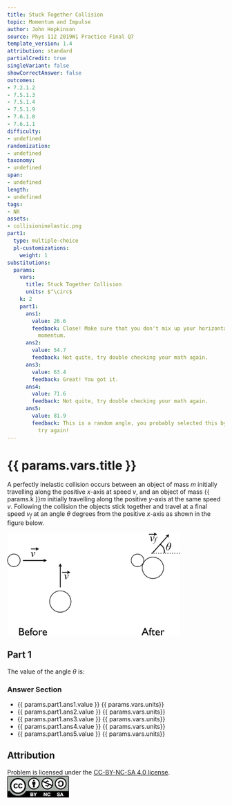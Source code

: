 ```yaml
---
title: Stuck Together Collision
topic: Momentum and Impulse
author: John Hopkinson
source: Phys 112 2019W1 Practice Final Q7
template_version: 1.4
attribution: standard
partialCredit: true
singleVariant: false
showCorrectAnswer: false
outcomes:
- 7.2.1.2
- 7.5.1.3
- 7.5.1.4
- 7.5.1.9
- 7.6.1.0
- 7.6.1.1
difficulty:
- undefined
randomization:
- undefined
taxonomy:
- undefined
span:
- undefined
length:
- undefined
tags:
- NR
assets:
- collisioninelastic.png
part1:
  type: multiple-choice
  pl-customizations:
    weight: 1
substitutions:
  params:
    vars:
      title: Stuck Together Collision
      units: $^\circ$
    k: 2
    part1:
      ans1:
        value: 26.6
        feedback: Close! Make sure that you don't mix up your horizontal and vertical
          momentum.
      ans2:
        value: 54.7
        feedback: Not quite, try double checking your math again.
      ans3:
        value: 63.4
        feedback: Great! You got it.
      ans4:
        value: 71.6
        feedback: Not quite, try double checking your math again.
      ans5:
        value: 81.9
        feedback: This is a random angle, you probably selected this by mistake! Please
          try again!
---
```

# {{ params.vars.title }}
A perfectly inelastic collision occurs between an object of mass $m$ initially travelling along the positive $x$-axis at speed $v$, and an object of mass {{ params.k }}$m$ initially travelling along the positive $y$-axis at the same speed $v$. Following the collision the objects stick together and travel at a final speed $v_f$ at an angle $\theta$ degrees from the positive $x$-axis as shown in the figure below.

<img src="collisioninelastic.png" alt="A before picture, displaying a small mass travelling to the right at velocity v and a larger mass travelling up at velocity v, and an after picture, where the two masses are now stuck together and travelling at some velocity v sub f at an angle theta above the positive x-axis." width=400> <br />

## Part 1

The value of the angle $\theta$ is:

### Answer Section

- {{ params.part1.ans1.value }} {{ params.vars.units}}
- {{ params.part1.ans2.value }} {{ params.vars.units}}
- {{ params.part1.ans3.value }} {{ params.vars.units}}
- {{ params.part1.ans4.value }} {{ params.vars.units}}
- {{ params.part1.ans5.value }} {{ params.vars.units}}

## Attribution

Problem is licensed under the [CC-BY-NC-SA 4.0 license](https://creativecommons.org/licenses/by-nc-sa/4.0/).<br> ![The Creative Commons 4.0 license requiring attribution-BY, non-commercial-NC, and share-alike-SA license.](https://raw.githubusercontent.com/firasm/bits/master/by-nc-sa.png)